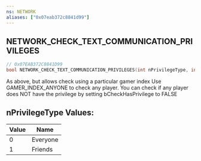 ```yaml
---
ns: NETWORK
aliases: ["0x07eab372c8841d99"]
---
```

## NETWORK_CHECK_TEXT_COMMUNICATION_PRIVILEGES

```c
// 0x07EAB372C8841D99
bool NETWORK_CHECK_TEXT_COMMUNICATION_PRIVILEGES(int nPrivilegeType, int nGamerIndex, bool CheckHasPrivilege);
```

As above, but allows check using a particular gamer index Use GAMER_INDEX_ANYONE to check any player. You can check if any player does NOT have the privilege by setting bCheckHasPrivilege to FALSE

## nPrivilegeType Values:
| Value | Name |
| --- | --- |
| 0 | Everyone |
| 1 | Friends |

